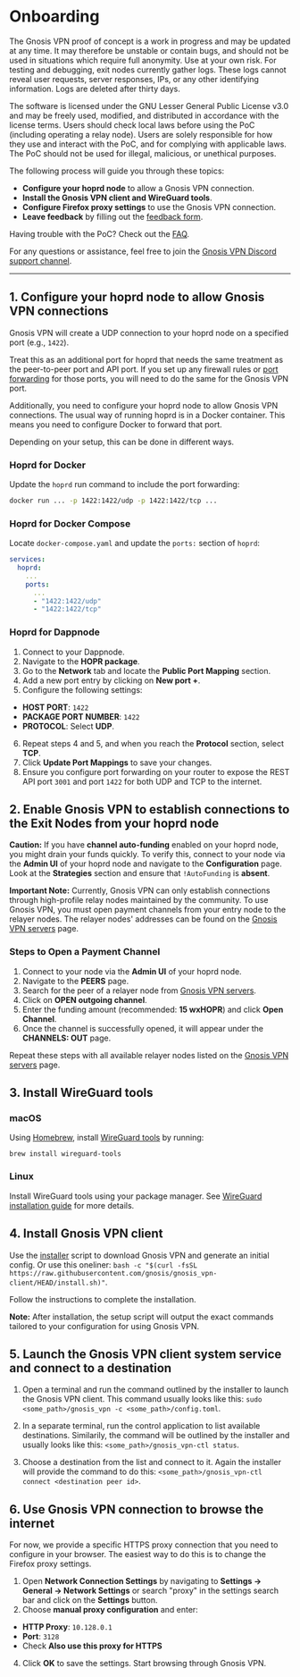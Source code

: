 # Onboarding

The Gnosis VPN proof of concept is a work in progress and may be updated at any time.
It may therefore be unstable or contain bugs, and should not be used in situations which require full anonymity.
Use at your own risk.
For testing and debugging, exit nodes currently gather logs. These logs cannot reveal user requests, server responses, IPs, or any other identifying information.
Logs are deleted after thirty days.

The software is licensed under the GNU Lesser General Public License v3.0 and may be freely used, modified, and distributed in accordance with the license terms.
Users should check local laws before using the PoC (including operating a relay node).
Users are solely responsible for how they use and interact with the PoC, and for complying with applicable laws.
The PoC should not be used for illegal, malicious, or unethical purposes.

The following process will guide you through these topics:

- **Configure your hoprd node** to allow a Gnosis VPN connection.
- **Install the Gnosis VPN client and WireGuard tools**.
- **Configure Firefox proxy settings** to use the Gnosis VPN connection.
- **Leave feedback** by filling out the [feedback form](https://cryptpad.fr/form/#/2/form/view/ID9xmo4wYOdM4ZOzCiVMf5w6ZJehzNaIC53gkNS6C+k/).

Having trouble with the PoC? Check out the [FAQ](FAQ.md).

For any questions or assistance, feel free to join the [Gnosis VPN Discord support channel](https://discord.gg/gnosis).

---

## 1. Configure your hoprd node to allow Gnosis VPN connections

Gnosis VPN will create a UDP connection to your hoprd node on a specified port (e.g., `1422`).

Treat this as an additional port for hoprd that needs the same treatment as the peer-to-peer port and API port.
If you set up any firewall rules or [port forwarding](https://docs.hoprnet.org/node/port-forwarding) for those ports, you will need to do the same for the Gnosis VPN port.

Additionally, you need to configure your hoprd node to allow Gnosis VPN connections.
The usual way of running hoprd is in a Docker container. This means you need to configure Docker to forward that port.

Depending on your setup, this can be done in different ways.

### Hoprd for Docker

Update the `hoprd` run command to include the port forwarding:

```bash
docker run ... -p 1422:1422/udp -p 1422:1422/tcp ...
```

### Hoprd for Docker Compose

Locate `docker-compose.yaml` and update the `ports:` section of `hoprd`:

```yaml
services:
  hoprd:
    ...
    ports:
      ...
      - "1422:1422/udp"
      - "1422:1422/tcp"
```

### Hoprd for Dappnode

1. Connect to your Dappnode.
2. Navigate to the **HOPR package**.
3. Go to the **Network** tab and locate the **Public Port Mapping** section.
4. Add a new port entry by clicking on **New port +**.
5. Configure the following settings:

- **HOST PORT**: `1422`
- **PACKAGE PORT NUMBER**: `1422`
- **PROTOCOL**: Select **UDP**.

6. Repeat steps 4 and 5, and when you reach the **Protocol** section, select **TCP**.
7. Click **Update Port Mappings** to save your changes.
8. Ensure you configure port forwarding on your router to expose the REST API port `3001` and port `1422` for both UDP and TCP to the internet.

## 2. Enable Gnosis VPN to establish connections to the Exit Nodes from your hoprd node

**Caution:** If you have **channel auto-funding** enabled on your hoprd node, you might drain your funds quickly.
To verify this, connect to your node via the **Admin UI** of your hoprd node and navigate to the **Configuration** page.
Look at the **Strategies** section and ensure that `!AutoFunding` is **absent**.

**Important Note:** Currently, Gnosis VPN can only establish connections through high-profile relay nodes maintained by the community.
To use Gnosis VPN, you must open payment channels from your entry node to the relayer nodes.
The relayer nodes' addresses can be found on the [Gnosis VPN servers](https://gnosisvpn.com/servers) page.

### Steps to Open a Payment Channel

1. Connect to your node via the **Admin UI** of your hoprd node.
2. Navigate to the **PEERS** page.
3. Search for the peer of a relayer node from [Gnosis VPN servers](https://gnosisvpn.com/servers).
4. Click on **OPEN outgoing channel**.
5. Enter the funding amount (recommended: **15 wxHOPR**) and click **Open Channel**.
6. Once the channel is successfully opened, it will appear under the **CHANNELS: OUT** page.

Repeat these steps with all available relayer nodes listed on the [Gnosis VPN servers](https://gnosisvpn.com/servers) page.

## 3. Install WireGuard tools

### macOS

Using [Homebrew](https://brew.sh/), install [WireGuard tools](https://formulae.brew.sh/formula/wireguard-tools#default) by running:

`brew install wireguard-tools`

### Linux

Install WireGuard tools using your package manager. See [WireGuard installation guide](https://www.wireguard.com/install/) for more details.

## 4. Install Gnosis VPN client

Use the [installer](./installer.sh) script to download Gnosis VPN and generate an initial config.
Or use this oneliner: `bash -c "$(curl -fsSL https://raw.githubusercontent.com/gnosis/gnosis_vpn-client/HEAD/install.sh)"`.

Follow the instructions to complete the installation.

**Note:** After installation, the setup script will output the exact commands tailored to your configuration for using Gnosis VPN.

## 5. Launch the Gnosis VPN client system service and connect to a destination

1. Open a terminal and run the command outlined by the installer to launch the Gnosis VPN client.
   This command usually looks like this: `sudo <some_path>/gnosis_vpn -c <some_path>/config.toml`.

2. In a separate terminal, run the control application to list available destinations.
   Similarily, the command will be outlined by the installer and usually looks like this: `<some_path>/gnosis_vpn-ctl status`.

3. Choose a destination from the list and connect to it.
   Again the installer will provide the command to do this: `<some_path>/gnosis_vpn-ctl connect <destination peer id>`.

## 6. Use Gnosis VPN connection to browse the internet

For now, we provide a specific HTTPS proxy connection that you need to configure in your browser.
The easiest way to do this is to change the Firefox proxy settings.

1. Open **Network Connection Settings** by navigating to **Settings → General → Network Settings** or search "proxy" in the settings search bar and click on the **Settings** button.
2. Choose **manual proxy configuration** and enter:

- **HTTP Proxy**: `10.128.0.1`
- **Port**: `3128`
- Check **Also use this proxy for HTTPS**

4. Click **OK** to save the settings.
   Start browsing through Gnosis VPN.
